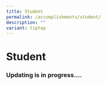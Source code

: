 ```yaml
---
title: Student
permalink: /accomplishments/student/
description: ""
variant: tiptap
---
```

<h1><strong>Student</strong></h1>
<p></p>
<h3>Updating is in progress....</h3>
<h3></h3>
<p></p>